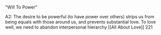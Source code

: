 
"Will To Power"

A2: The desire to be powerful (to have power over others) strips us from being equals with those around us, and prevents substantial love. To love well, we need to abandon interpersonal hierarchy
	[[All About Love]] 221

